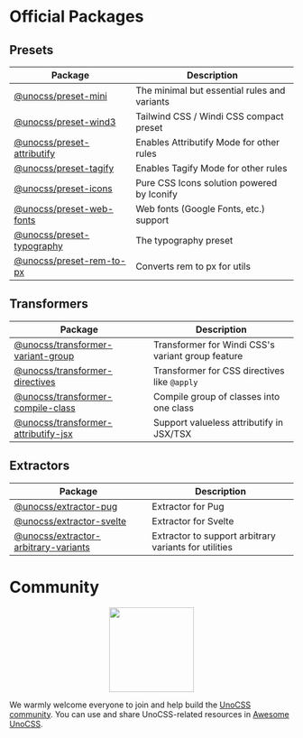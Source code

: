 # Official Packages

## Presets

| Package                                            | Description                                  |
| -------------------------------------------------- | -------------------------------------------- |
| [@unocss/preset-mini](/presets/mini)               | The minimal but essential rules and variants |
| [@unocss/preset-wind3](/presets/wind3)             | Tailwind CSS / Windi CSS compact preset      |
| [@unocss/preset-attributify](/presets/attributify) | Enables Attributify Mode for other rules     |
| [@unocss/preset-tagify](/presets/tagify)           | Enables Tagify Mode for other rules          |
| [@unocss/preset-icons](/presets/icons)             | Pure CSS Icons solution powered by Iconify   |
| [@unocss/preset-web-fonts](/presets/web-fonts)     | Web fonts (Google Fonts, etc.) support       |
| [@unocss/preset-typography](/presets/typography)   | The typography preset                        |
| [@unocss/preset-rem-to-px](/presets/rem-to-px)     | Converts rem to px for utils                 |

## Transformers

| Package                                                              | Description                                       |
| -------------------------------------------------------------------- | ------------------------------------------------- |
| [@unocss/transformer-variant-group](/transformers/variant-group)     | Transformer for Windi CSS's variant group feature |
| [@unocss/transformer-directives](/transformers/directives)           | Transformer for CSS directives like `@apply`      |
| [@unocss/transformer-compile-class](/transformers/compile-class)     | Compile group of classes into one class           |
| [@unocss/transformer-attributify-jsx](/transformers/attributify-jsx) | Support valueless attributify in JSX/TSX          |

## Extractors

| Package                                                                | Description                                           |
| ---------------------------------------------------------------------- | ----------------------------------------------------- |
| [@unocss/extractor-pug](/extractors/pug)                               | Extractor for Pug                                     |
| [@unocss/extractor-svelte](/extractors/svelte)                         | Extractor for Svelte                                  |
| [@unocss/extractor-arbitrary-variants](/extractors/arbitrary-variants) | Extractor to support arbitrary variants for utilities |

# Community

<p align="center">
  <img src="https://avatars.githubusercontent.com/unocss-community" width='150' />
</p>

We warmly welcome everyone to join and help build the [UnoCSS community](https://github.com/unocss-community). You can use and share UnoCSS-related resources in [Awesome UnoCSS](https://github.com/unocss-community/awesome-unocss).
